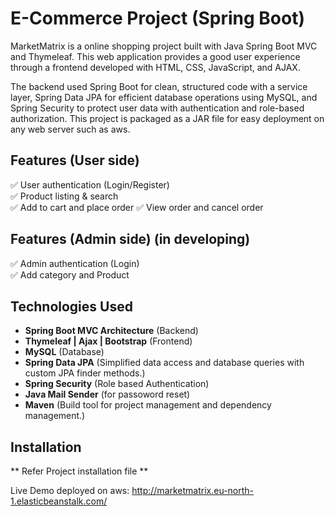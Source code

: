 # E-Commerce Project (Spring Boot)
MarketMatrix is a online shopping project built with Java Spring Boot MVC and Thymeleaf. This web application provides a good user experience through a frontend developed with HTML, CSS, JavaScript, and AJAX.

The backend used Spring Boot for clean, structured code with a service layer, Spring Data JPA for efficient database operations using MySQL, and Spring Security to protect user data with authentication and role-based authorization. This project is packaged as a JAR file for easy deployment on any web server such as aws.

## Features (User side)
✅ User authentication (Login/Register)  
✅ Product listing & search  
✅ Add to cart and place order
✅ View order and cancel order

## Features (Admin side) (in developing)
✅ Admin authentication (Login)  
✅ Add category and Product  

## Technologies Used
- **Spring Boot MVC Architecture** (Backend)
- **Thymeleaf | Ajax | Bootstrap** (Frontend)
- **MySQL** (Database)
- **Spring Data JPA** (Simplified data access and database queries with custom JPA finder methods.)
- **Spring Security** (Role based Authentication)
- **Java Mail Sender** (for passoword reset)
- **Maven** (Build tool for project management and dependency management.)

## Installation
** Refer Project installation file **

Live Demo deployed on aws: http://marketmatrix.eu-north-1.elasticbeanstalk.com/
